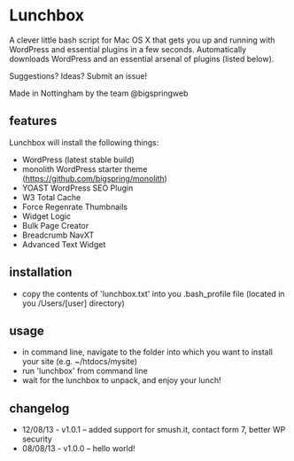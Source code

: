 Lunchbox
========

A clever little bash script for Mac OS X that gets you up and running with WordPress and essential plugins in a few seconds. Automatically downloads WordPress and an essential arsenal of plugins (listed below).

Suggestions? Ideas? Submit an issue!

Made in Nottingham by the team @bigspringweb

features
--------

Lunchbox will install the following things:

* WordPress (latest stable build)
* monolith WordPress starter theme (https://github.com/bigspring/monolith)
* YOAST WordPress SEO Plugin
* W3 Total Cache
* Force Regenrate Thumbnails
* Widget Logic
* Bulk Page Creator
* Breadcrumb NavXT
* Advanced Text Widget


installation
------------

* copy the contents of 'lunchbox.txt' into you .bash_profile file (located in you /Users/[user] directory)

usage
------

* in command line, navigate to the folder into which you want to install your site (e.g. ~/htdocs/mysite)
* run 'lunchbox' from command line
* wait for the lunchbox to unpack, and enjoy your lunch!

changelog
------

* 12/08/13 - v1.0.1 – added support for smush.it, contact form 7, better WP security
* 08/08/13 - v1.0.0 – hello world!